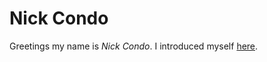 # Nick Condo

Greetings my name is _Nick Condo_. I introduced myself [here](https://github.com/cognoma/cognoma/issues/2#issuecomment-240872289 "cognoma/cognoma#2: Introduction Issue").
